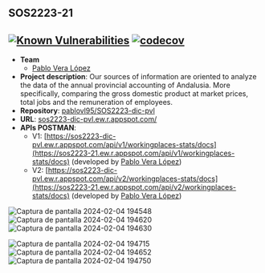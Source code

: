 ## SOS2223-21
[![Known Vulnerabilities](https://snyk.io/test/github/pablovl95/SOS2223-dic-pvl/badge.svg)](https://snyk.io/test/github/pablovl95/SOS2223-dic-pvl)
[![codecov](https://codecov.io/gh/pablovl95/SOS2223-dic-pvl/branch/main/graph/badge.svg?token=FEeyQRChit)](https://codecov.io/gh/pablovl95/SOS2223-dic-pvl)
---------------------------
- **Team**
   - [Pablo Vera López](https://github.com/pablovl95)
- **Project description**: Our sources of information are oriented to analyze the data of the annual provincial accounting of Andalusia. More specifically, comparing the gross domestic product at market prices, total jobs and the remuneration of employees.
- **Repository**: [pablovl95/SOS2223-dic-pvl](https://github.com/pablovl95/sos2223-dic-pvl)
- **URL**: [sos2223-dic-pvl.ew.r.appspot.com/](https://sos2223-dic-pvl.ew.r.appspot.com/)
- **APIs POSTMAN**:
   - V1: [https://sos2223-dic-pvl.ew.r.appspot.com/api/v1/workingplaces-stats/docs](https://sos2223-21.ew.r.appspot.com/api/v1/workingplaces-stats/docs) (developed by [Pablo Vera López](https://github.com/pablovl95))
   - V2: [https://sos2223-dic-pvl.ew.r.appspot.com/api/v2/workingplaces-stats/docs](https://sos2223-21.ew.r.appspot.com/api/v2/workingplaces-stats/docs) (developed by [Pablo Vera López](https://github.com/pablovl95))

![Captura de pantalla 2024-02-04 194548](https://github.com/pablovl95/sos2223-dic-pvl/assets/73790559/de5576e8-8fd1-42fc-8ed8-d1244cdbd443)
![Captura de pantalla 2024-02-04 194620](https://github.com/pablovl95/sos2223-dic-pvl/assets/73790559/d2da101b-970f-49d2-81d5-2d3d38b2a3cb)
![Captura de pantalla 2024-02-04 194630](https://github.com/pablovl95/sos2223-dic-pvl/assets/73790559/527a0a52-01b6-49b1-8c9c-5c100f0a74bd)

![Captura de pantalla 2024-02-04 194715](https://github.com/pablovl95/sos2223-dic-pvl/assets/73790559/7b5ad804-6a9e-4f70-8792-82681f51f349)
![Captura de pantalla 2024-02-04 194652](https://github.com/pablovl95/sos2223-dic-pvl/assets/73790559/5ef8362e-c250-43a7-a3bf-51830a117147)
![Captura de pantalla 2024-02-04 194750](https://github.com/pablovl95/sos2223-dic-pvl/assets/73790559/70bd26f0-df2b-459f-9fa1-084e0fef7aee)
